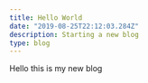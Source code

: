 ```yaml
---
title: Hello World
date: "2019-08-25T22:12:03.284Z"
description: Starting a new blog
type: blog
---
```


Hello this is my new blog